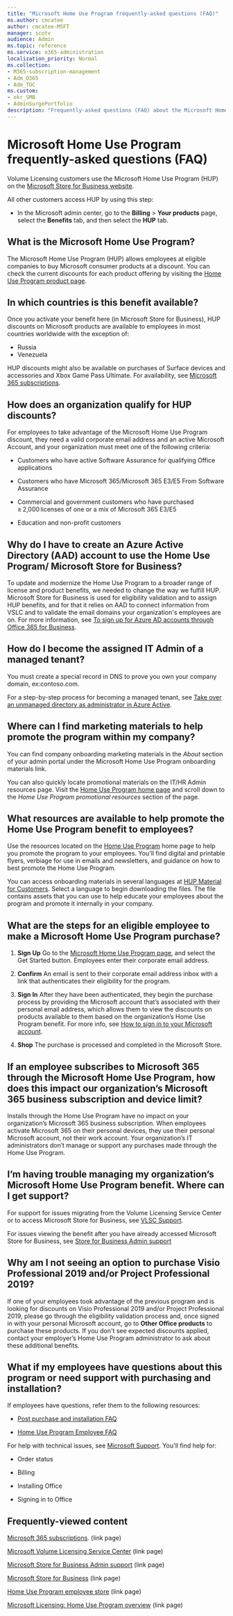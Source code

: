 ```yaml
---
title: "Microsoft Home Use Program frequently-asked questions (FAQ)"
ms.author: cmcatee
author: cmcatee-MSFT
manager: scotv
audience: Admin
ms.topic: reference
ms.service: o365-administration
localization_priority: Normal
ms.collection: 
- M365-subscription-management
- Adm_O365
- Adm_TOC
ms.custom: 
- okr_SMB
- AdminSurgePortfolio
description: "Frequently-asked questions (FAQ) about the Microsoft Home Use Program."
---
```


# Microsoft Home Use Program frequently-asked questions (FAQ)

Volume Licensing customers use the Microsoft Home Use Program (HUP) on the [Microsoft Store for Business website](https://go.microsoft.com/fwlink/p/linkid=2139192). 

All other customers access HUP by using this step:

- In the Microsoft admin center, go to the **Billing** > **Your products** page, select the **Benefits** tab, and then select the **HUP** tab.

## What is the Microsoft Home Use Program?

The Microsoft Home Use Program (HUP) allows employees at eligible companies to buy Microsoft consumer products at a discount. You can check the current discounts for each product offering by visiting the [Home Use Program product page](www.microsoft.com/home-use-program).

## In which countries is this benefit available?

Once you activate your benefit here (in Microsoft Store for Business), HUP discounts on Microsoft products are available to employees in most countries worldwide with the exception of:

- Russia
- Venezuela

HUP discounts might also be available on purchases of Surface devices and accessories and Xbox Game Pass Ultimate. For availability, see [Microsoft 365 subscriptions](https://go.microsoft.com/fwlink/p/linkid=2139192).

## How does an organization qualify for HUP discounts?

For employees to take advantage of the Microsoft Home Use Program discount, they need a valid corporate email address and an active Microsoft Account, and your organization must meet one of the following criteria:

- Customers who have active Software Assurance for qualifying Office applications 

- Customers who have Microsoft 365/Microsoft 365 E3/E5 From Software Assurance

- Commercial and government customers who have purchased ≥ 2,000 licenses of one or a mix of Microsoft 365 E3/E5

- Education and non-profit customers

## Why do I have to create an Azure Active Directory (AAD) account to use the Home Use Program/ Microsoft Store for Business?

To update and modernize the Home Use Program to a broader range of license and product benefits, we needed to change the way we fulfill HUP. Microsoft Store for Business is used for eligibility validation and to assign HUP benefits, and for that it relies on AAD to connect information from VSLC and to validate the email domains your organization's employees are on. For more information, see [To sign up for Azure AD accounts through Office 365 for Business](https://docs.microsoft.com/microsoft-store/sign-up-microsoft-store-for-business#o365-welcome).

## How do I become the assigned IT Admin of a managed tenant?

You must create a special record in DNS to prove you own your company domain, ex:contoso.com.

For a step-by-step process for becoming a managed tenant, see [Take over an unmanaged directory as administrator in Azure Active](https://docs.microsoft.com/azure/active-directory/users-groups-roles/domains-admin-takeover).

## Where can I find marketing materials to help promote the program within my company?

You can find company onboarding marketing materials in the _About_ section of your admin portal under the Microsoft Home Use Program onboarding materials link.

You can also quickly locate promotional materials on the IT/HR Admin resources page. Visit the [Home Use Program home page](https://www.microsoft.com/home-use-program/resources) and scroll down to the _Home Use Program promotional resources_ section of the page.

## What resources are available to help promote the Home Use Program benefit to employees?

Use the resources located on the [Home Use Program](https://www.microsoft.com/home-use-program/resources) home page to help you promote the program to your employees. You'll find digital and printable flyers, verbiage for use in emails and newsletters, and guidance on how to best promote the Home Use Program.

You can access onboarding materials in several languages at [HUP Material for Customers](https://microsofteur.sharepoint.com/teams/HUPMaterial). Select a language to begin downloading the files. The file contains assets that you can use to help educate your employees about the program and promote it internally in your company.

## What are the steps for an eligible employee to make a Microsoft Home Use Program purchase?

1. **Sign Up** Go to the [Microsoft Home Use Program page](https://www.microsoft.com/home-use-program), and select the Get Started button. Employees enter their corporate email address.

2. **Confirm**  An email is sent to their corporate email address inbox with a link that authenticates their eligibility for the program.

3. **Sign In** After they have been authenticated, they begin the purchase process by providing the Microsoft account that’s associated with their personal email address, which allows them to view the discounts on products available to them based on the organization’s Home Use Program benefit. For more info, see [How to sign in to your Microsoft account](https://support.microsoft.com/help/4028195/microsoft-account-sign-in).

4. **Shop** The purchase is processed and completed in the Microsoft Store.

## If an employee subscribes to Microsoft 365 through the Microsoft Home Use Program, how does this impact our organization’s Microsoft 365 business subscription and device limit?

Installs through the Home Use Program have no impact on your organization’s Microsoft 365 business subscription. When employees activate Microsoft 365 on their personal devices, they use their personal Microsoft account, not their work account. Your organization’s IT administrators don’t manage or support any purchases made through the Home Use Program.

## I’m having trouble managing my organization’s Microsoft Home Use Program benefit. Where can I get support?

For support for issues migrating from the Volume Licensing Service Center or to access Microsoft Store for Business, see [VLSC Support](https://www.microsoft.com/Licensing/servicecenter/default.aspx?wa=wsignin1.0).

For issues viewing the benefit after you have already accessed Microsoft Store for Business, see [Store for Business Admin support](https://go.microsoft.com/fwlink/p/linkid=2139192)

## Why am I not seeing an option to purchase Visio Professional 2019 and/or Project Professional 2019?

If one of your employees took advantage of the previous program and is looking for discounts on Visio Professional 2019 and/or Project Professional 2019, please go through the eligibility validation process and, once signed in with your personal Microsoft account, go to **Other Office products** to purchase these products. If you don't see expected discounts applied, contact your employer’s Home Use Program administrator to ask about these additional benefits.

## What if my employees have questions about this program or need support with purchasing and installation?

If employees have questions, refer them to the following resources:

- [Post purchase and installation FAQ](https://products.office.com/microsoft-office-for-home-and-school-faq)

- [Home Use Program Employee FAQ](https://www.microsoft.com/home-use-program/frequently-asked-questions)

 For help with technical issues, see [Microsoft Support](https://support.microsoft.com/). You'll find help for:

- Order status

- Billing

- Installing Office

- Signing in to Office

## Frequently-viewed content

[Microsoft 365 subscriptions](https://www.microsoft.com/home-use-program/). (link page)

[Microsoft Volume Licensing Service Center](https://www.microsoft.com/Licensing/servicecenter/default.aspx?wa=wsignin1.0) (link page)

[Microsoft Store for Business Admin support](https://go.microsoft.com/fwlink/p/linkid=2139192) (link page)

[Microsoft Store for Business](https://go.microsoft.com/fwlink/p/linkid=2139192) (link page)

[Home Use Program employee store](http://www.microsoft.com/home-use-program) (link page)

[Microsoft Licensing: Home Use Program overview](https://www.microsoft.com/licensing/licensing-programs/software-assurance-by-benefits?activetab=software-assurance-by-benefits-tab:primaryr4) (link page)